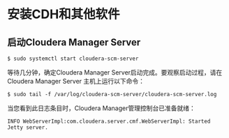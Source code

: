 安装CDH和其他软件
================================================================================
## 启动Cloudera Manager Server
```shell
$ sudo systemctl start cloudera-scm-server
```
等待几分钟，确定Cloudera Manager Server启动完成。要观察启动过程，请在Cloudera Manager Server
主机上运行以下命令：
```shell
$ sudo tail -f /var/log/cloudera-scm-server/cloudera-scm-server.log
```
当您看到此日志条目时，Cloudera Manager管理控制台已准备就绪：
```
INFO WebServerImpl:com.cloudera.server.cmf.WebServerImpl: Started Jetty server.
```
